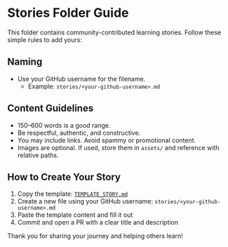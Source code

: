 # Stories Folder Guide

This folder contains community-contributed learning stories. Follow these simple rules to add yours:

## Naming
- Use your GitHub username for the filename.
  - Example: `stories/<your-github-username>.md`

## Content Guidelines
- 150–600 words is a good range.
- Be respectful, authentic, and constructive.
- You may include links. Avoid spammy or promotional content.
- Images are optional. If used, store them in `assets/` and reference with relative paths.

## How to Create Your Story
1. Copy the template: [`TEMPLATE_STORY.md`](../TEMPLATE_STORY.md)
2. Create a new file using your GitHub username: `stories/<your-github-username>.md`
3. Paste the template content and fill it out
4. Commit and open a PR with a clear title and description

Thank you for sharing your journey and helping others learn!


